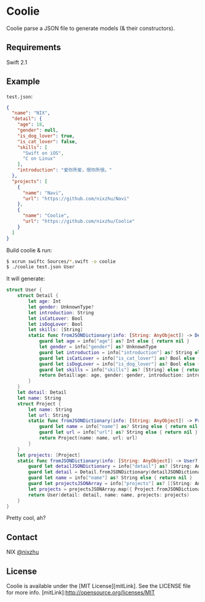 
# Coolie

Coolie parse a JSON file to generate models (& their constructors).

## Requirements

Swift 2.1

## Example

`test.json`:

``` json
{
  "name": "NIX",
  "detail": {
    "age": 18,
    "gender": null,
    "is_dog_lover": true,
    "is_cat_lover": false,
    "skills": [
      "Swift on iOS",
      "C on Linux"
    ],
    "introduction": "爱你所爱，恨你所恨。"
  },
  "projects": [
    {
      "name": "Navi",
      "url": "https://github.com/nixzhu/Navi"
    },
    {
      "name": "Coolie",
      "url": "https://github.com/nixzhu/Coolie"
    }
  ]
}
```

Build coolie & run:

``` bash
$ xcrun swiftc Sources/*.swift -o coolie
$ ./coolie test.json User
```

It will generate:

``` swift
struct User {
	struct Detail {
		let age: Int
		let gender: UnknownType?
		let introduction: String
		let isCatLover: Bool
		let isDogLover: Bool
		let skills: [String]
		static func fromJSONDictionary(info: [String: AnyObject]) -> Detail? {
			guard let age = info["age"] as? Int else { return nil }
			let gender = info["gender"] as? UnknownType
			guard let introduction = info["introduction"] as? String else { return nil }
			guard let isCatLover = info["is_cat_lover"] as? Bool else { return nil }
			guard let isDogLover = info["is_dog_lover"] as? Bool else { return nil }
			guard let skills = info["skills"] as? [String] else { return nil }
			return Detail(age: age, gender: gender, introduction: introduction, isCatLover: isCatLover, isDogLover: isDogLover, skills: skills)
		}
	}
	let detail: Detail
	let name: String
	struct Project {
		let name: String
		let url: String
		static func fromJSONDictionary(info: [String: AnyObject]) -> Project? {
			guard let name = info["name"] as? String else { return nil }
			guard let url = info["url"] as? String else { return nil }
			return Project(name: name, url: url)
		}
	}
	let projects: [Project]
	static func fromJSONDictionary(info: [String: AnyObject]) -> User? {
		guard let detailJSONDictionary = info["detail"] as? [String: AnyObject] else { return nil }
		guard let detail = Detail.fromJSONDictionary(detailJSONDictionary) else { return nil }
		guard let name = info["name"] as? String else { return nil }
		guard let projectsJSONArray = info["projects"] as? [[String: AnyObject]] else { return nil }
		let projects = projectsJSONArray.map({ Project.fromJSONDictionary($0) }).flatMap({ $0 })
		return User(detail: detail, name: name, projects: projects)
	}
}
```

Pretty cool, ah?

## Contact

NIX [@nixzhu](https://twitter.com/nixzhu)

## License

Coolie is available under the [MIT License][mitLink]. See the LICENSE file for more info.
[mitLink]:http://opensource.org/licenses/MIT
